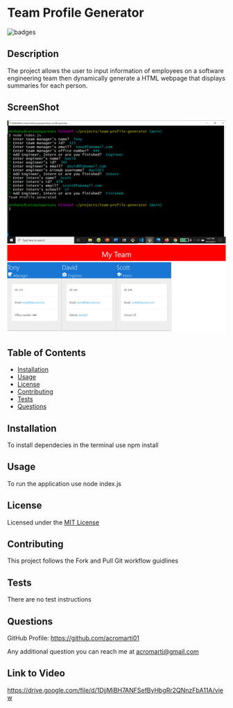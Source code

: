 # Team Profile Generator

![badges](https://img.shields.io/badge/license-MIT_License-brightgreen)

## Description

The project allows the user to input information of employees on a software engineering team then dynamically generate a HTML webpage that displays summaries for each person.

## ScreenShot

![Image](./assets/images/screenshot.png)
![Image](./assets/images/screenshot2.png)

## Table of Contents

- [Installation](#installation)
- [Usage](#usage)
- [License](#license)
- [Contributing](#contributing)
- [Tests](#tests)
- [Questions](#questions)

## Installation

To install dependecies in the terminal use npm install 

## Usage

To run the application use node index.js

## License

Licensed under the <a href="./LICENSE.txt">MIT License</a>

## Contributing

This project follows the Fork and Pull Git workflow guidlines

## Tests

There are no test instructions

## Questions

GitHub Profile: <a href="https://github.com/acromarti01">https://github.com/acromarti01</a>

Any additional question you can reach me at <u>acromarti@gmail.com</u>

## Link to Video

https://drive.google.com/file/d/1DjjMiBH7ANFSefByHbgRr2QNnzFbA11A/view

